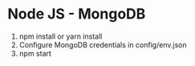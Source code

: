 # Node JS - MongoDB

1. npm install or yarn install
2. Configure MongoDB credentials in config/env.json
3. npm start
